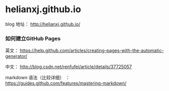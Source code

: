 # helianxj.github.io

blog 地址： http://helianxj.github.io/

### 如何建立GitHub Pages

英文： https://help.github.com/articles/creating-pages-with-the-automatic-generator/ 

中文： http://blog.csdn.net/renfufei/article/details/37725057

markdown 语法（比较详细） ：https://guides.github.com/features/mastering-markdown/


